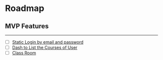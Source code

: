 # Roadmap


## MVP Features
---------------

- [ ] [Static Login by email and password](./Requirements.md#regras)
- [ ] [Dash to List the Courses of User](./Requirements.md#regras)
- [ ] [Class Room](./Requirements.md#regras) 